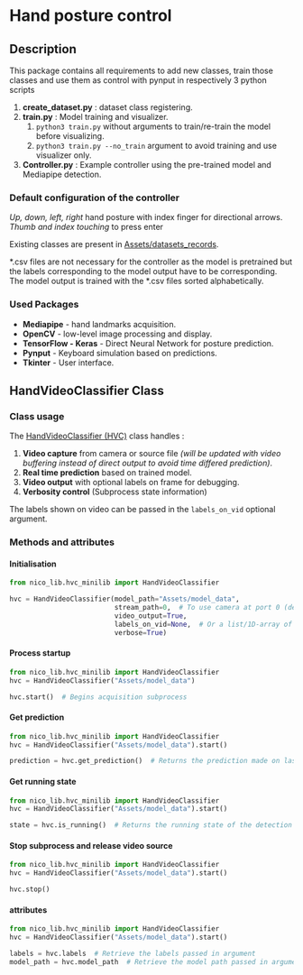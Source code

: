 # Hand posture control

## Description
This package contains all requirements to add new classes, 
train those classes and use them as control with pynput in respectively 3 python scripts

1. **create_dataset.py** : dataset class registering.
2. **train.py** : Model training and visualizer.
   1. `python3 train.py` without arguments to train/re-train the model before visualizing.
   2. `python3 train.py --no_train` argument to avoid training and use visualizer only.
3. **Controller.py** : Example controller using the pre-trained model and Mediapipe detection.

### Default configuration of the controller
*Up, down, left, right* hand posture with index finger for directional arrows.
*Thumb and index touching* to press enter

Existing classes are present in [Assets/datasets_records](Assets/datasets_records).

*.csv files are not necessary for the controller as the model is pretrained 
but the labels corresponding to the model output have to be corresponding.
The model output is trained with the *.csv files sorted alphabetically.

### Used Packages

* **Mediapipe** - hand landmarks acquisition.
* **OpenCV** - low-level image processing and display.
* **TensorFlow - Keras** - Direct Neural Network for posture prediction.
* **Pynput** - Keyboard simulation based on predictions.
* **Tkinter** - User interface.

## HandVideoClassifier Class

### Class usage

The [HandVideoClassifier (HVC)](nico_lib/hvc_minilib.py) class handles :

1. **Video capture** from camera or source file 
*(will be updated with video buffering instead of direct output to avoid time differed prediction)*.
2. **Real time prediction** based on trained model.
3. **Video output** with optional labels on frame for debugging.
4. **Verbosity control** (Subprocess state information)

The labels shown on video can be passed in the `labels_on_vid` optional argument.

### Methods and attributes

#### Initialisation

```python
from nico_lib.hvc_minilib import HandVideoClassifier

hvc = HandVideoClassifier(model_path="Assets/model_data",
                          stream_path=0,  # To use camera at port 0 (default)
                          video_output=True,
                          labels_on_vid=None,  # Or a list/1D-array of labels
                          verbose=True)
```

#### Process startup

```python
from nico_lib.hvc_minilib import HandVideoClassifier
hvc = HandVideoClassifier("Assets/model_data")

hvc.start()  # Begins acquisition subprocess
```

#### Get prediction

```python
from nico_lib.hvc_minilib import HandVideoClassifier
hvc = HandVideoClassifier("Assets/model_data").start()

prediction = hvc.get_prediction()  # Returns the prediction made on last frame
```

#### Get running state

```python
from nico_lib.hvc_minilib import HandVideoClassifier
hvc = HandVideoClassifier("Assets/model_data").start()

state = hvc.is_running()  # Returns the running state of the detection subprocess (bool)
```

#### Stop subprocess and release video source

```python
from nico_lib.hvc_minilib import HandVideoClassifier
hvc = HandVideoClassifier("Assets/model_data").start()

hvc.stop()
```

#### attributes

```python
from nico_lib.hvc_minilib import HandVideoClassifier
hvc = HandVideoClassifier("Assets/model_data").start()

labels = hvc.labels  # Retrieve the labels passed in argument
model_path = hvc.model_path  # Retrieve the model path passed in argument
```
